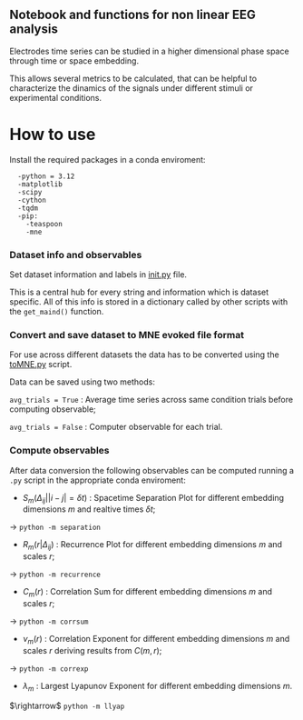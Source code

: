 ## **Notebook and functions for non linear EEG analysis**

Electrodes time series can be studied in a higher dimensional phase space through time or space embedding.

This allows several metrics to be calculated, that can be helpful to characterize the dinamics of the signals under different stimuli or experimental conditions.

# **How to use**

Install the required packages in a conda enviroment:
```
  -python = 3.12
  -matplotlib
  -scipy
  -cython
  -tqdm
  -pip:
    -teaspoon
    -mne
```

### **Dataset info and observables**

Set dataset information and labels in [init.py](/init.py) file.

This is a central hub for every string and information which is dataset specific. All of this info is stored in a dictionary called by other scripts with the ```get_maind()``` function.

### **Convert and save dataset to MNE evoked file format**

For use across different datasets the data has to be converted using the [toMNE.py](/toMNE.py) script.

Data can be saved using two methods:

```avg_trials = True``` : Average time series across same condition trials before computing observable;

```avg_trials = False``` : Computer observable for each trial.

### **Compute observables**

After data conversion the following observables can be computed running a ```.py``` script in the appropriate conda enviroment:


*  $S_{m}\left(\Delta_{ij}||i-j| = \delta t\right)$ : Spacetime Separation Plot for different embedding dimensions $m$ and realtive times $\delta t$;

$\rightarrow$ ```python -m separation```

*  $R_{m}\left(r|\Delta_{ij}\right)$ : Recurrence Plot for different embedding dimensions $m$ and scales $r$;

$\rightarrow$ ```python -m recurrence```

*  $C_{m}(r)$ : Correlation Sum for different embedding dimensions $m$ and scales $r$;

$\rightarrow$ ```python -m corrsum```

*  $\nu_{m}(r)$ : Correlation Exponent for different embedding dimensions $m$ and scales $r$ deriving results from $C(m,r)$;

$\rightarrow$ ```python -m correxp```

*  $\lambda_{m}$ : Largest Lyapunov Exponent for different embedding dimensions $m$.

$\rightarrow\$ ```python -m llyap```


